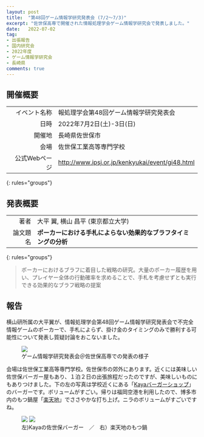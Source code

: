 ```yaml
---
layout: post
title:  "第48回ゲーム情報学研究発表会 (7/2～7/3)"
excerpt: "佐世保高専で開催された情報処理学会ゲーム情報学研究会で発表しました。"
date:   2022-07-02
tag:
- 出張報告
- 国内研究会
- 2022年度
- ゲーム情報学研究会
- 長崎県
comments: true
---
```


## 開催概要

|               |                                                 |
| ------------: | :---------------------------------------------- |
|  イベント名称 | 報処理学会第48回ゲーム情報学研究発表会          |
|          日時 | 2022年7月2日(土)-3日(日)                        |
|        開催地 | 長崎県佐世保市                                  |
|          会場 | 佐世保工業高等専門学校                          |
| 公式Webページ | http://www.ipsj.or.jp/kenkyukai/event/gi48.html |
{: rules="groups"}

## 発表概要

|          |                                                                  |
| -------: | :--------------------------------------------------------------- |
|     著者 | 大平 翼, 横山 昌平 (東京都立大学)                                |
| 論文題名 | **ポーカーにおける手札によらない効果的なブラフタイミングの分析** |
{: rules="groups"}

> ポーカーにおけるブラフに着目した戦略の研究。大量のポーカー履歴を用い、プレイヤー全体の行動確率を求めることで、手札を考慮せずとも実行できる効果的なブラフ戦略の提案

## 報告

横山研所属の大平翼が、情報処理学会第48回ゲーム情報学研究発表会で不完全情報ゲームのポーカーで、手札によらず、掛け金のタイミングのみで勝利する可能性について発表し質疑討論をおこないました。

<figure>
    <img src="{{ site.url }}/assets/img/2022ipsjgi/presentation.jpg">
    <figcaption>ゲーム情報学研究発表会＠佐世保高専での発表の様子</figcaption>
</figure>

会場は佐世保工業高等専門学校。佐世保市の郊外にあります。近くには美味しい佐世保バーガー屋もあり、１泊２日の出張旅程だったのですが、美味しいものにもありつけました。下の左の写真は学校近くにある「[Kayaバーガーショップ](https://goo.gl/maps/2chm4dLYn6bbmbb66)」のバーガーです。ボリュームがすごい。帰りは福岡空港を利用したので、博多市内のもつ鍋屋「[楽天地](https://goo.gl/maps/hoW5t8KTYnJ2yQVo9)」でささやかな打ち上げ。ニラのボリュームがすごいですね。

<figure class="half">
    <img src="{{ site.url }}/assets/img/2022ipsjgi/food-1.jpg">
    <img src="{{ site.url }}/assets/img/2022ipsjgi/food-2.jpg">
    <figcaption>左)Kayaの佐世保バーガー　／　右）楽天地のもつ鍋</figcaption>
</figure>
